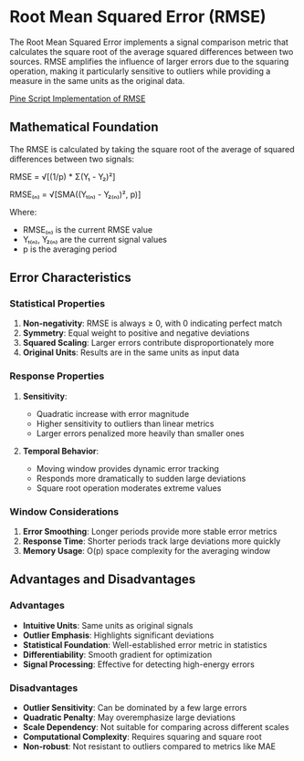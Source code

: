 # Root Mean Squared Error (RMSE)

The Root Mean Squared Error implements a signal comparison metric that calculates the square root of the average squared differences between two sources. RMSE amplifies the influence of larger errors due to the squaring operation, making it particularly sensitive to outliers while providing a measure in the same units as the original data.

[Pine Script Implementation of RMSE](https://github.com/mihakralj/pinescript/blob/main/indicators/errors/rmse.pine)

## Mathematical Foundation

The RMSE is calculated by taking the square root of the average of squared differences between two signals:

RMSE = √[(1/p) * Σ(Y₁ - Y₂)²]

RMSE₍ₙ₎ = √[SMA((Y₁₍ₙ₎ - Y₂₍ₙ₎)², p)]

Where:

- RMSE₍ₙ₎ is the current RMSE value
- Y₁₍ₙ₎, Y₂₍ₙ₎ are the current signal values
- p is the averaging period

## Error Characteristics

### Statistical Properties

1. **Non-negativity**: RMSE is always ≥ 0, with 0 indicating perfect match
2. **Symmetry**: Equal weight to positive and negative deviations
3. **Squared Scaling**: Larger errors contribute disproportionately more
4. **Original Units**: Results are in the same units as input data

### Response Properties

1. **Sensitivity**:
   - Quadratic increase with error magnitude
   - Higher sensitivity to outliers than linear metrics
   - Larger errors penalized more heavily than smaller ones

2. **Temporal Behavior**:
   - Moving window provides dynamic error tracking
   - Responds more dramatically to sudden large deviations
   - Square root operation moderates extreme values

### Window Considerations

1. **Error Smoothing**: Longer periods provide more stable error metrics
2. **Response Time**: Shorter periods track large deviations more quickly
3. **Memory Usage**: O(p) space complexity for the averaging window

## Advantages and Disadvantages

### Advantages

- **Intuitive Units**: Same units as original signals
- **Outlier Emphasis**: Highlights significant deviations
- **Statistical Foundation**: Well-established error metric in statistics
- **Differentiability**: Smooth gradient for optimization
- **Signal Processing**: Effective for detecting high-energy errors

### Disadvantages

- **Outlier Sensitivity**: Can be dominated by a few large errors
- **Quadratic Penalty**: May overemphasize large deviations
- **Scale Dependency**: Not suitable for comparing across different scales
- **Computational Complexity**: Requires squaring and square root
- **Non-robust**: Not resistant to outliers compared to metrics like MAE
